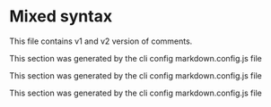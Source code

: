 # Mixed syntax

This file contains v1 and v2 version of comments.

<!-- MD-MAGIC-EXAMPLE:START (LOLZ) cool=true -->
This section was generated by the cli config markdown.config.js file
<!-- MD-MAGIC-EXAMPLE:END (LOLZ)-->


<!-- MD-MAGIC-EXAMPLE:START (LOLZ:dope=rad)-->
This section was generated by the cli config markdown.config.js file
<!-- MD-MAGIC-EXAMPLE:END (LOLZ)-->


<!-- MD-MAGIC-EXAMPLE:START (LOLZ?boo=ghost)-->
This section was generated by the cli config markdown.config.js file
<!-- MD-MAGIC-EXAMPLE:END (LOLZ)-->
